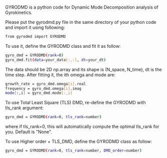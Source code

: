 GYRODMD is a python code for Dynamic Mode Decomposition analysis of Gyrokinetics.

Please put the gyrodmd.py file in the same directory of your python code and import it using following:
```bash
from gyrodmd import GYRODMD
```
To use it, define the GYRODMD class and fit it as follow:
```bash
gyro_dmd = GYRODMD(rank=0)
gyro_dmd.fit(data=your_data[:,:], dt=your_dt)
```
The data should be 2D np.array and its shape is (N_space, N_time), dt is the time step.
After fitting it, the ith omega and mode are:
```bash
growth_rate = gyro_dmd.omega[i].real
frequency = gyro_dmd.omega[i].imag
mode[:,i] = gyro_dmd.mode[:,i]
```

To use Total Least Square (TLS) DMD, re-define the GYRODMD with tls_rank argument:
```bash
gyro_dmd = GYRODMD(rank=0, tls_rank=number)
```
where if tls_rank=0, this will automatically compute the optimal tls_rank for you. Default is "None". 

To use Higher order + TLS_DMD, define the GYRODMD class as follow:
```bash
gyro_dmd = GYRODMD(rank=0, tls_rank=number, DMD_order=number)
```
